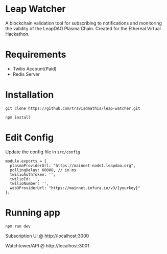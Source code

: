 # Leap Watcher
A blockchain validation tool for subscribing to notifications and monitoring the validity of the LeapDAO Plasma Chain. Created for the Ethereal Virtual Hackathon.

# Requirements
- Twilio Account(Paid)
- Redis Server

# Installation
`git clone https://github.com/travisdmathis/leap-watcher.git`

`npm install`

# Edit Config
Update the config file in `src/config`

```
module.exports = {
  plasmaProviderUrl: "https://mainnet-node1.leapdao.org",
  pollingDelay: 60000, // in ms
  twilioAuthToken: '',
  twilioId: '',
  twilioNumber: '',
  web3ProviderUrl: "https://mainnet.infura.io/v3/{yourkey}"
};
```

# Running app
`npm run dev`

Subscription UI @ http://localhost:3000

Watchtower/API @ http://localhost:3001

